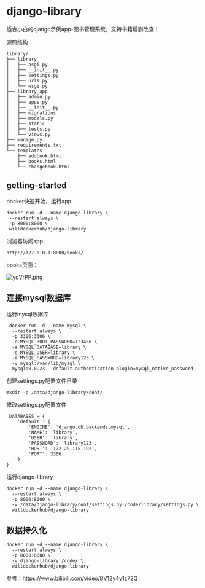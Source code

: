 # django-library

适合小白的django示例app-图书管理系统，支持书籍增删改查！

源码结构：

```
library/
├── library
│   ├── asgi.py
│   ├── __init__.py
│   ├── settings.py
│   ├── urls.py
│   └── wsgi.py
├── library_app
│   ├── admin.py
│   ├── apps.py
│   ├── __init__.py
│   ├── migrations
│   ├── models.py
│   ├── static
│   ├── tests.py
│   └── views.py
├── manage.py
├── requirements.txt
└── templates
    ├── addbook.html
    ├── books.html
    └── changebook.html
```

## getting-started

docker快速开始，运行app
```
docker run -d --name django-library \
 --restart always \
 -p 8000:8000 \
 willdockerhub/django-library
```
 
浏览器访问app
```
http://127.0.0.1:8000/books/
```
 
books页面：
 
[![yqVrPP.png](https://s3.ax1x.com/2021/02/23/yqVrPP.png)](https://imgchr.com/i/yqVrPP)
 
## 连接mysql数据库
 
运行mysql数据库
```
 docker run -d --name mysql \
  --restart always \
  -p 3306:3306 \
  -e MYSQL_ROOT_PASSWORD=123456 \
  -e MYSQL_DATABASE=library \
  -e MYSQL_USER=library \
  -e MYSQL_PASSWORD=library123 \
  -v mysql:/var/lib/mysql \
  mysql:8.0.23 --default-authentication-plugin=mysql_native_password
```
 
创建settings.py配置文件目录
 ```
 mkdir -p /data/django-library/conf/
 ```

修改settings.py配置文件
```
 DATABASES = {
    'default': {
        'ENGINE': 'django.db.backends.mysql',
        'NAME': 'library',
        'USER': 'library',
        'PASSWORD': 'library123',
        'HOST': '172.29.118.192',
        'PORT': 3306
    }
}
```
 
运行django-library
```
docker run -d --name django-library \
  --restart always \
  -p 8000:8000 \
  -v /data/django-library/conf/settings.py:/code/library/settings.py \
  willdockerhub/django-library 
```

## 数据持久化
```
docker run -d --name django-library \
  --restart always \
  -p 8000:8000 \
  -v django-library:/code/ \
  willdockerhub/django-library 
```

 
 
参考：https://www.bilibili.com/video/BV12y4y1z72Q
